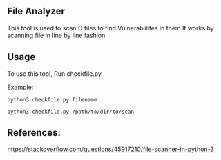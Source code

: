 ## File Analyzer

This tool is used to scan C files to find Vulnerablilites in them.It works by scanning file in line by line fashion.

## Usage

To use this tool, Run checkfile.py <Filename or Folder name>

Example:

`python3 checkfile.py filename`

`python3 checkfile.py /path/to/dir/to/scan`

## References:

https://stackoverflow.com/questions/45917210/file-scanner-in-python-3
